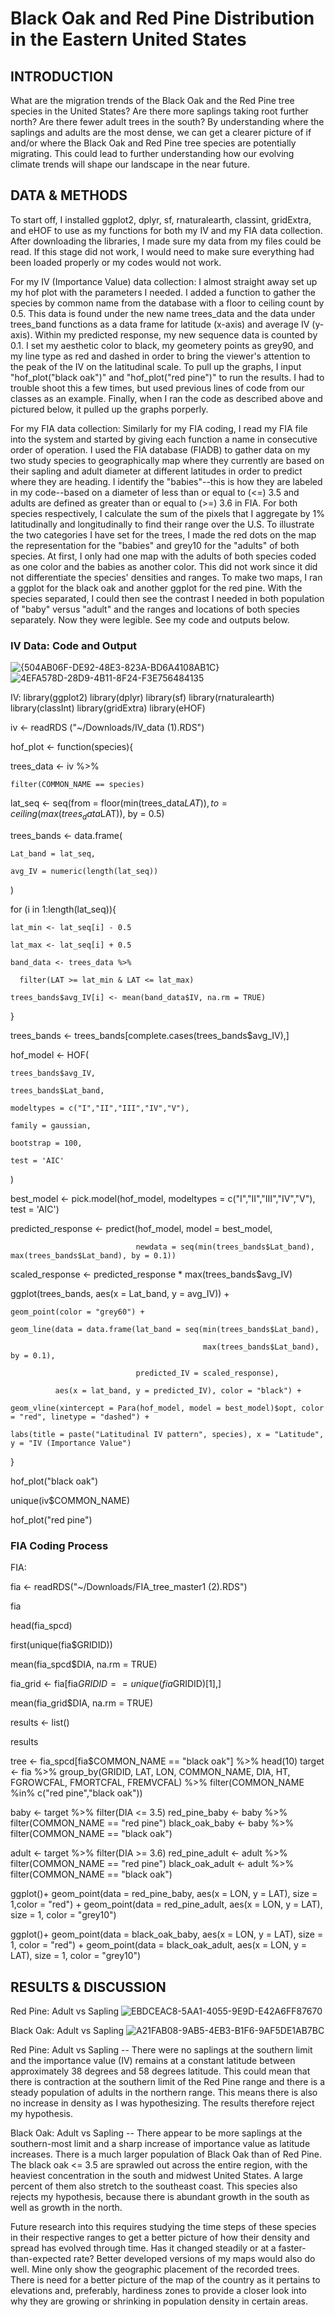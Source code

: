 
# Black Oak and Red Pine Distribution in the Eastern United States

## INTRODUCTION
What are the migration trends of the Black Oak and the Red Pine tree species in the United States? Are there more saplings taking root further north? Are there fewer adult trees in the south? 
By understanding where the saplings and adults are the most dense, we can get a clearer picture of if and/or where the Black Oak and Red Pine tree species are potentially migrating. This could lead to further understanding how our evolving climate trends will shape our landscape in the near future. 

## DATA & METHODS
To start off, I installed ggplot2, dplyr, sf, rnaturalearth, classint, gridExtra, and eHOF to use as my functions for both my IV and my FIA data collection. After downloading the libraries, I made sure my data from my files could be read. If this stage did not work, I would need to make sure everything had been loaded properly or my codes would not work. 

For my IV (Importance Value) data collection:
I almost straight away set up my hof plot with the parameters I needed. I added a function to gather the species by common name from the database with a floor to ceiling count by 0.5. This data is found under the new name trees_data and the data under trees_band functions as a data frame for latitude (x-axis) and average IV (y-axis). Within my predicted response, my new sequence data is counted by 0.1. I set my aesthetic color to black, my geometery points as grey90, and my line type as red and dashed in order to bring the viewer's attention to the peak of the IV on the latitudinal scale. To pull up the graphs, I input "hof_plot("black oak")" and "hof_plot("red pine")" to run the results. I had to trouble shoot this a few times, but used previous lines of code from our classes as an example. Finally, when I ran the code as described above and pictured below, it pulled up the graphs porperly. 

For my FIA data collection:
Similarly for my FIA coding, I read my FIA file into the system and started by giving each function a name in consecutive order of operation. I used the FIA database (FIADB) to gather data on my two study species to geographically map where they currently are based on their sapling and adult diameter at different latitudes in order to predict where they are heading. I identify the "babies"--this is how they are labeled in my code--based on a diameter of less than or equal to (<=) 3.5 and adults are defined as greater than or equal to (>=) 3.6 in FIA. 
For both species respectively, I calculate the sum of the pixels that I aggregate by 1% latitudinally and longitudinally to find their range over the U.S. To illustrate the two categories I have set for the trees, I made the red dots on the map the representation for the "babies" and grey10 for the "adults" of both species. At first, I only had one map with the adults of both species coded as one color and the babies as another color. This did not work since it did not differentiate the species' densities and ranges. To make two maps, I ran a ggplot for the black oak and another ggplot for the red pine. With the species separated, I could then see the contrast I needed in both population of "baby" versus "adult" and the ranges and locations of both species separately. Now they were legible. See my code and outputs below. 


### IV Data: Code and Output
![{504AB06F-DE92-48E3-823A-BD6A4108AB1C}](https://github.com/user-attachments/assets/f0644595-5d14-40e6-aee5-1ee28ad47d00)
![4EFA578D-28D9-4B11-8F24-F3E756484135](https://github.com/user-attachments/assets/87db0469-60de-4cd9-84e9-494d2dabece7)

IV: 
library(ggplot2)
library(dplyr)
library(sf)
library(rnaturalearth)
library(classInt)
library(gridExtra)
library(eHOF)

iv <- readRDS ("~/Downloads/IV_data (1).RDS")

hof_plot <- function(species){

  trees_data <- iv %>%
  
    filter(COMMON_NAME == species)
    
  lat_seq <- seq(from = floor(min(trees_data$LAT)), to = ceiling(max(trees_data$LAT)), by = 0.5)
  
  trees_bands <- data.frame(
  
    Lat_band = lat_seq,
    
    avg_IV = numeric(length(lat_seq))
    
  )
  
  for (i in 1:length(lat_seq)){
  
    lat_min <- lat_seq[i] - 0.5
    
    lat_max <- lat_seq[i] + 0.5
    
    band_data <- trees_data %>%
    
      filter(LAT >= lat_min & LAT <= lat_max)
      
    trees_bands$avg_IV[i] <- mean(band_data$IV, na.rm = TRUE)
    
  }
  
  trees_bands <- trees_bands[complete.cases(trees_bands$avg_IV),]
  
  hof_model <- HOF(
  
    trees_bands$avg_IV,
    
    trees_bands$Lat_band,
    
    modeltypes = c("I","II","III","IV","V"),
    
    family = gaussian,
    
    bootstrap = 100,
    
    test = 'AIC'
    
  )
  
  best_model <- pick.model(hof_model, modeltypes = c("I","II","III","IV","V"), test = 'AIC')
  
  predicted_response <- predict(hof_model, model = best_model,
  
                                newdata = seq(min(trees_bands$Lat_band), max(trees_bands$Lat_band), by = 0.1))
                                
  scaled_response <- predicted_response * max(trees_bands$avg_IV)
  
  ggplot(trees_bands, aes(x = Lat_band, y = avg_IV)) +
  
    geom_point(color = "grey60") +
    
    geom_line(data = data.frame(lat_band = seq(min(trees_bands$Lat_band),
    
                                               max(trees_bands$Lat_band), by = 0.1),
                                               
                                predicted_IV = scaled_response),
                                
              aes(x = lat_band, y = predicted_IV), color = "black") +
              
    geom_vline(xintercept = Para(hof_model, model = best_model)$opt, color = "red", linetype = "dashed") +
    
    labs(title = paste("Latitudinal IV pattern", species), x = "Latitude", y = "IV (Importance Value")
    
}

hof_plot("black oak")

unique(iv$COMMON_NAME)

hof_plot("red pine")


### FIA Coding Process

FIA:

fia <- readRDS("~/Downloads/FIA_tree_master1 (2).RDS")

fia

head(fia_spcd)

first(unique(fia$GRIDID))

mean(fia_spcd$DIA, na.rm = TRUE)

fia_grid <- fia[fia$GRIDID == unique(fia$GRIDID)[1],]

mean(fia_grid$DIA, na.rm = TRUE)

results <- list()

results

tree <- fia_spcd[fia$COMMON_NAME == "black oak"] %>%
  head(10)
target <- fia %>%
  group_by(GRIDID, LAT, LON, COMMON_NAME, DIA, HT, FGROWCFAL, FMORTCFAL, FREMVCFAL) %>%
  filter(COMMON_NAME %in% c("red pine","black oak"))

baby <- target %>%
  filter(DIA <= 3.5)
red_pine_baby <- baby %>%
  filter(COMMON_NAME == "red pine")
black_oak_baby <- baby %>%
  filter(COMMON_NAME == "black oak")

adult <- target %>%
  filter(DIA >= 3.6)
red_pine_adult <- adult %>%
  filter(COMMON_NAME == "red pine")
black_oak_adult <- adult %>%
  filter(COMMON_NAME == "black oak")

ggplot()+
  geom_point(data = red_pine_baby, aes(x = LON, y = LAT), size = 1,color = "red") +
  geom_point(data = red_pine_adult, aes(x = LON, y = LAT), size = 1, color = "grey10")
  
ggplot()+
  geom_point(data = black_oak_baby, aes(x = LON, y = LAT), size = 1, color = "red") +
  geom_point(data = black_oak_adult, aes(x = LON, y = LAT), size = 1, color = "grey10")

## RESULTS & DISCUSSION
Red Pine: Adult vs Sapling 
![EBDCEAC8-5AA1-4055-9E9D-E42A6FF87670](https://github.com/user-attachments/assets/b9a0e6c3-7120-4d29-98f9-2380d440d28d)

Black Oak: Adult vs Sapling
![A21FAB08-9AB5-4EB3-B1F6-9AF5DE1AB7BC](https://github.com/user-attachments/assets/fa3b7830-9d1c-4582-923f-54638efa7ce8)

Red Pine: Adult vs Sapling --
There were no saplings at the southern limit and the importance value (IV) remains at a constant latitude between approximately 38 degrees and 58 degrees latitude. This could mean that there is contraction at the southern limit of the Red Pine range and there is a steady population of adults in the northern range. This means there is also no increase in density as I was hypothesizing. The results therefore reject my hypothesis.

Black Oak: Adult vs Sapling --
There appear to be more saplings at the southern-most limit and a sharp increase of importance value as latitude increases. There is a much larger population of Black Oak than of Red Pine. The black oak <= 3.5 are sprawled out across the entire region, with the heaviest concentration in the south and midwest United States. A large percent of them also stretch to the southeast coast. This species also rejects my hypothesis, because there is abundant growth in the south as well as growth in the north. 

Future research into this requires studying the time steps of these species in their respective ranges to get a better picture of how their density and spread has evolved through time. Has it changed steadily or at a faster-than-expected rate? Better developed versions of my maps would also do well. Mine only show the geographic placement of the recorded trees. There is need for a better picture of the map of the country as it pertains to elevations and, preferably, hardiness zones to provide a closer look into why they are growing or shrinking in population density in certain areas. 


